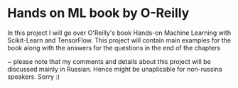 # Hands on ML book by O-Reilly
In this project I will go over O'Reilly's book Hands-on Machine Learning with Scikit-Learn and TensorFlow. This project will contain main examples for the book along with the answers for the questions in the end of the chapters 

~ please note that my comments and details about this project will be discussed mainly in Russian. Hence might be unaplicable for non-russina speakers. Sorry :)
